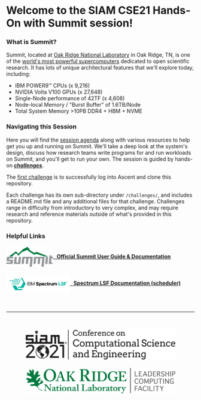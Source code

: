 # Welcome to the SIAM CSE21 Hands-On with Summit session!


### What is Summit?
Summit, located at [Oak Ridge National Laboratory](https://www.ornl.gov/) in Oak Ridge, TN,  is one of the [world's most powerful supercomputers](https://www.top500.org/system/179397) dedicated to open scientific research. It has lots of unique architectural features that we'll explore today, including:

- IBM POWER9™ CPUs (x 9,216)
- NVIDIA Volta V100 GPUs (x 27,648)
- Single-Node performance of 42TF (x 4,608)
- Node-local Memory / "Burst Buffer" of 1.6TB/Node
- Total System Memory >10PB DDR4 + HBM + NVME

### Navigating this Session
Here you will find the [session agenda](agenda.md) along with various resources
to help get you up and running on Summit. We'll take a deep look at the
system's design, discuss how research teams write programs for and run
workloads on Summit, and you'll get to run your own. The session is guided by
hands-on [***challenges***](challenges). 

The [first challenge](./challenges/Access_Ascent_and_Clone_Repo) is to
successfully log into Ascent and clone this repository.

Each challenge has its own sub-directory under `/challenges/`, and includes a
README.md file and any additional files for that challenge. Challenges range in
difficulty from introductory to very complex, and may require research and
reference materials outside of what's provided in this repository.


### Helpful Links

#### [<img src="./images/SUMMIT_LOGO_OFFICIAL_2017.png" width="125" valign="middle" alt="Summit"/>   Official Summit User Guide & Documentation](https://docs.olcf.ornl.gov/systems/summit_user_guide.html)

#### [<img src="./images/ibm-spectrum-lsf.png" width="170" valign="middle" alt="Summit"/>   Spectrum LSF Documentation (scheduler)](https://www.ibm.com/support/knowledgecenter/en/SSWRJV_10.1.0/lsf_welcome/lsf_welcome.html)

<br>
<hr>
<br>
<p align="center">
  <a href="https://www.siam.org/conferences/cm/conference/cse21"><img src="./images/CSE21_logo_500X105.png" width="400" alt="CSE21"></a><br><br>
  <a href="https://www.olcf.ornl.gov/"><img src="./images/olcf_logo.png" width="400" alt="Oak Ridge Leadership Computing Facility"></a>
</p>
